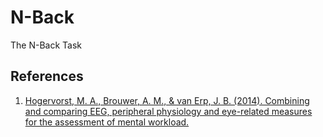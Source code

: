 # N-Back
The N-Back Task

## References
1. [Hogervorst, M. A., Brouwer, A. M., & van Erp, J. B. (2014). Combining and comparing EEG, peripheral physiology and eye-related measures for the assessment of mental workload.](https://doi.org/10.3389/fnins.2014.00322)

